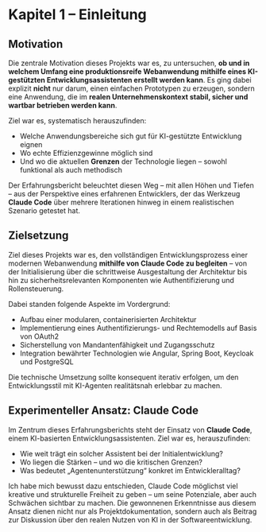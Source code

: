 # Kapitel 1 – Einleitung

## Motivation

Die zentrale Motivation dieses Projekts war es, zu untersuchen, **ob und in welchem Umfang eine produktionsreife Webanwendung mithilfe eines KI-gestützten Entwicklungsassistenten erstellt werden kann**. Es ging dabei explizit **nicht** nur darum, einen einfachen Prototypen zu erzeugen, sondern eine Anwendung, die im **realen Unternehmenskontext stabil, sicher und wartbar betrieben werden kann**.

Ziel war es, systematisch herauszufinden:
- Welche Anwendungsbereiche sich gut für KI-gestützte Entwicklung eignen
- Wo echte Effizienzgewinne möglich sind
- Und wo die aktuellen **Grenzen** der Technologie liegen – sowohl funktional als auch methodisch

Der Erfahrungsbericht beleuchtet diesen Weg – mit allen Höhen und Tiefen – aus der Perspektive eines erfahrenen Entwicklers, der das Werkzeug **Claude Code** über mehrere Iterationen hinweg in einem realistischen Szenario getestet hat.

## Zielsetzung

Ziel dieses Projekts war es, den vollständigen Entwicklungsprozess einer modernen Webanwendung **mithilfe von Claude Code zu begleiten** – von der Initialisierung über die schrittweise Ausgestaltung der Architektur bis hin zu sicherheitsrelevanten Komponenten wie Authentifizierung und Rollensteuerung.

Dabei standen folgende Aspekte im Vordergrund:
- Aufbau einer modularen, containerisierten Architektur
- Implementierung eines Authentifizierungs- und Rechtemodells auf Basis von OAuth2
- Sicherstellung von Mandantenfähigkeit und Zugangsschutz
- Integration bewährter Technologien wie Angular, Spring Boot, Keycloak und PostgreSQL

Die technische Umsetzung sollte konsequent iterativ erfolgen, um den Entwicklungsstil mit KI-Agenten realitätsnah erlebbar zu machen.

## Experimenteller Ansatz: Claude Code

Im Zentrum dieses Erfahrungsberichts steht der Einsatz von **Claude Code**, einem KI-basierten Entwicklungsassistenten. Ziel war es, herauszufinden:

- Wie weit trägt ein solcher Assistent bei der Initialentwicklung?
- Wo liegen die Stärken – und wo die kritischen Grenzen?
- Was bedeutet „Agentenunterstützung“ konkret im Entwickleralltag?

Ich habe mich bewusst dazu entschieden, Claude Code möglichst viel kreative und strukturelle Freiheit zu geben – um seine Potenziale, aber auch Schwächen sichtbar zu machen. Die gewonnenen Erkenntnisse aus diesem Ansatz dienen nicht nur als Projektdokumentation, sondern auch als Beitrag zur Diskussion über den realen Nutzen von KI in der Softwareentwicklung.
